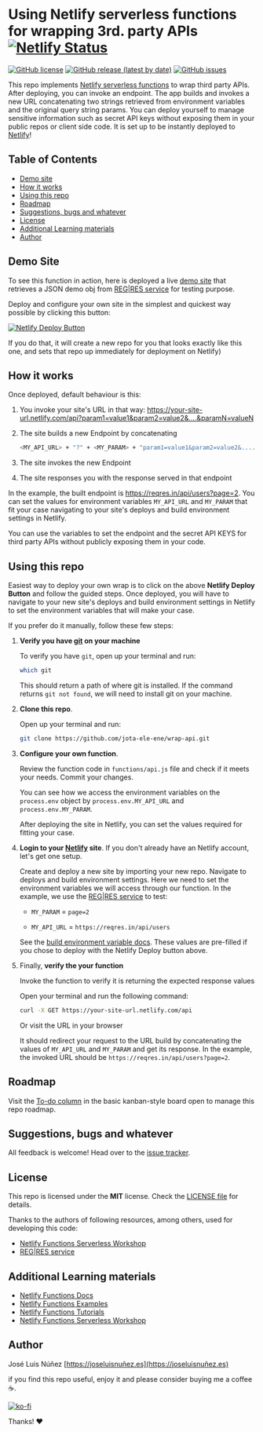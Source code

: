 # Using Netlify serverless functions for wrapping 3rd. party APIs [![Netlify Status](https://api.netlify.com/api/v1/badges/aecac50a-bebe-4399-969e-43b66dcad90b/deploy-status)](https://app.netlify.com/sites/wrap-api/deploys)

[![GitHub license](https://img.shields.io/github/license/jota-ele-ene/wrap-api)](https://github.com/jota-ele-ene/wrap-api/blob/main/LICENSE)
[![GitHub release (latest by date)](https://img.shields.io/badge/release-v1.0--alpha.1-lightgrey)](https://github.com/jota-ele-ene/wrap-api/releases)
[![GitHub issues](https://img.shields.io/github/issues/jota-ele-ene/wrap-api)](https://github.com/jota-ele-ene/wrap-api/issues)

This repo implements [Netlify serverless functions](https://docs.netlify.com/functions/overview/) to wrap third party APIs. After deploying, you can invoke an endpoint. The app builds and invokes a new URL concatenating two strings retrieved from environment variables and the original query string params. You can deploy yourself to manage sensitive information such as secret API keys without exposing them in your public repos or client side code. It is set up to be instantly deployed to [Netlify](https://url.netlify.com/SyTBPVamO)!

## Table of Contents

- [Demo site](#demo-site)
- [How it works](#how-it-works)
- [Using this repo](#using-this-repo)
- [Roadmap](#roadmap)
- [Suggestions, bugs and whatever](#suggestions-bugs-and-whatever)
- [License](#license)
- [Additional Learning materials](#additional-learning-materials)
- [Author](#author)

## Demo Site

  To see this function in action, here is deployed a live [demo site](https://wrap-api.netlify.app/api) that retrieves a JSON demo obj from [REG|RES service](https://reqres.in) for testing purpose.

  Deploy and configure your own site in the simplest and quickest way possible by clicking this button:

  [![Netlify Deploy Button](https://www.netlify.com/img/deploy/button.svg)](https://app.netlify.com/start/deploy?repository=https://github.com/jota-ele-ene/wrap-api#MY_API_URL=https://reqres.in/api/users&MY_PARAM=page=2)

  If you do that, it will create a new repo for you that looks exactly like this one, and sets that repo up immediately for deployment on Netlify)

## How it works

Once deployed, default behaviour is this:

1. You invoke your site's URL in that way: https://your-site-url.netlify.com/api?param1=value1&param2=value2&....&paramN=valueN

2. The site builds a new Endpoint by concatenating

    ```bash
    <MY_API_URL> + "?" + <MY_PARAM> + "param1=value1&param2=value2&....&paramN=valueN"
    ```
3. The site invokes the new Endpoint

4. The site responses you with the response served in that endpoint

In the example, the built endpoint is https://reqres.in/api/users?page=2. You can set the values for environment variables `MY_API_URL` and `MY_PARAM` that fit your case navigating to your site's deploys and build environment settings in Netlify.

You can use the variables to set the endpoint and the secret API KEYS for third party APIs without publicly exposing them in your code.

## Using this repo

Easiest way to deploy your own wrap is to click on the above **Netlify Deploy Button** and follow the guided steps. Once deployed, you will have to navigate to your new site's deploys and build environment settings in Netlify to set the environment variables that will make your case.

If you prefer do it manually, follow these few steps:

1. **Verify you have [git](https://git-scm.com/downloads) on your machine**

    To verify you have `git`, open up your terminal and run:

    ```bash
    which git
    ```

    This should return a path of where git is installed. If the command returns `git not found`, we will need to install git on your machine.

2. **Clone this repo**.

    Open up your terminal and run:

    ```bash
    git clone https://github.com/jota-ele-ene/wrap-api.git  
    ```

3. **Configure your own function**.

    Review the function code in `functions/api.js` file and check if it meets your needs. Commit your changes.

    You can see how we access the environment variables on the `process.env` object by `process.env.MY_API_URL` and `process.env.MY_PARAM`.

    After deploying the site in Netlify, you can set the values required for fitting your case.

4. **Login to your [Netlify](https://app.netlify.com/) site**. If you don't already have an Netlify account, let's get one setup.

    Create and deploy a new site by importing your new repo. Navigate to deploys and build environment settings. Here we need to set the environment variables we will access through our function. In the example, we use the [REG|RES service](https://reqres.in) to test:

    * `MY_PARAM` = `page=2`

    * `MY_API_URL` = `https://reqres.in/api/users`    

    See the [build environment variable docs](https://www.netlify.com/docs/continuous-deployment/#build-environment-variables). These values are pre-filled if you chose to deploy with the Netlify Deploy button above.

5. Finally, **verify the your function**

    Invoke the function to verify it is returning the expected response values

    Open your terminal and run the following command:

    ```bash
    curl -X GET https://your-site-url.netlify.com/api
    ```

    Or visit the URL in your browser

    It should redirect your request to the URL build by concatenating the values of `MY_API_URL` and `MY_PARAM` and get its response. In the example, the invoked URL should be `https://reqres.in/api/users?page=2`.

## Roadmap

Visit the [To-do column](https://github.com/users/jota-ele-ene/projects/1) in the basic kanban-style board open to manage this repo roadmap.

## Suggestions, bugs and whatever

All feedback is welcome! Head over to the [issue tracker](https://github.com/jota-ele-ene/wrap-api/issues).

## License

This repo is licensed under the **MIT** license. Check the [LICENSE file](https://github.com/jota-ele-ene/wrap-api/blob/main/LICENSE) for details.

Thanks to the authors of following resources, among others, used for developing this code:

- [Netlify Functions Serverless Workshop](https://github.com/DavidWells/netlify-functions-workshop)
- [REG|RES service](https://reqres.in)

## Additional Learning materials

- [Netlify Functions Docs](https://www.netlify.com/docs/functions/)
- [Netlify Functions Examples](https://functions.netlify.com/examples)
- [Netlify Functions Tutorials](https://functions.netlify.com/tutorials)
- [Netlify Functions Serverless Workshop](https://github.com/DavidWells/netlify-functions-workshop)

## Author

José Luis Núñez [https://joseluisnuñez.es](https://joseluisnuñez.es)

if you find this repo useful, enjoy it and please consider buying me a coffee ☕️.

[![ko-fi](https://ko-fi.com/img/githubbutton_sm.svg)](https://ko-fi.com/U7U27W8VV)

Thanks! ❤️
